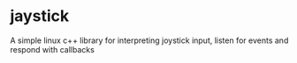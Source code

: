 # jaystick
A simple linux c++ library for interpreting joystick input, listen for events and respond with callbacks

